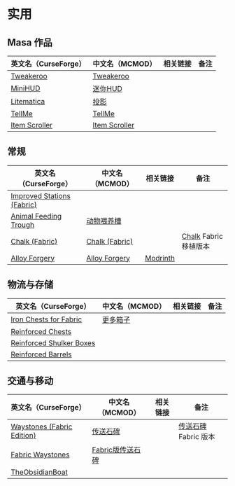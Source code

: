 # 实用

## Masa 作品

| 英文名（CurseForge）                                                        | 中文名（MCMOD）                                       | 相关链接 | 备注 |
| --------------------------------------------------------------------------- | ----------------------------------------------------- | -------- | ---- |
| [Tweakeroo](https://www.curseforge.com/minecraft/mc-mods/tweakeroo)         | [Tweakeroo](https://www.mcmod.cn/class/2230.html)     |          |      |
| [MiniHUD](https://www.curseforge.com/minecraft/mc-mods/minihud)             | [迷你HUD](https://www.mcmod.cn/class/2311.html)       |          |      |
| [Litematica](https://www.curseforge.com/minecraft/mc-mods/litematica)       | [投影](https://www.mcmod.cn/class/2261.html)          |          |      |
| [TellMe](https://www.curseforge.com/minecraft/mc-mods/tellme)               | [TellMe](https://www.mcmod.cn/class/2982.html)        |          |      |
| [Item Scroller](https://www.curseforge.com/minecraft/mc-mods/item-scroller) | [Item Scroller](https://www.mcmod.cn/class/1529.html) |          |      |

## 常规

| 英文名（CurseForge）                                                                         | 中文名（MCMOD）                                        | 相关链接                                               | 备注                                                                        |
| -------------------------------------------------------------------------------------------- | ------------------------------------------------------ | ------------------------------------------------------ | --------------------------------------------------------------------------- |
| [Improved Stations (Fabric)](https://www.curseforge.com/minecraft/mc-mods/improved-stations) |                                                        |                                                        |                                                                             |
| [Animal Feeding Trough](https://www.curseforge.com/minecraft/mc-mods/animal-feeding-trough)  | [动物喂养槽](https://www.mcmod.cn/class/3608.html)     |                                                        |                                                                             |
| [Chalk (Fabric)](https://www.curseforge.com/minecraft/mc-mods/chalk-fabric)                  | [Chalk (Fabric)](https://www.mcmod.cn/class/4997.html) |                                                        | [Chalk](https://www.curseforge.com/minecraft/mc-mods/chalk) Fabric 移植版本 |
| [Alloy Forgery](https://www.curseforge.com/minecraft/mc-mods/alloy-forgery)                  | [Alloy Forgery](https://www.mcmod.cn/class/4958.html)  | [Modrinth](https://www.modrinth.com/mod/alloy-forgery) |                                                                             |

## 物流与存储

| 英文名（CurseForge）                                                                              | 中文名（MCMOD）                                | 相关链接 | 备注 |
| ------------------------------------------------------------------------------------------------- | ---------------------------------------------- | -------- | ---- |
| [Iron Chests for Fabric](https://www.curseforge.com/minecraft/mc-mods/iron-chests-for-fabric)     | [更多箱子](https://www.mcmod.cn/class/20.html) |          |      |
| [Reinforced Chests](https://www.curseforge.com/minecraft/mc-mods/reinforced-chests)               |                                                |          |      |
| [Reinforced Shulker Boxes](https://www.curseforge.com/minecraft/mc-mods/reinforced-shulker-boxes) |                                                |          |      |
| [Reinforced Barrels](https://www.curseforge.com/minecraft/mc-mods/reinforced-barrels)             |                                                |          |      |

## 交通与移动

| 英文名（CurseForge）                                                                        | 中文名（MCMOD）                                          | 相关链接 | 备注                                                         |
| ------------------------------------------------------------------------------------------- | -------------------------------------------------------- | -------- | ------------------------------------------------------------ |
| [Waystones (Fabric Edition)](https://www.curseforge.com/minecraft/mc-mods/waystones-fabric) | [传送石碑](https://www.mcmod.cn/class/1339.html)         |          | [传送石碑](https://www.mcmod.cn/class/1339.html) Fabric 版本 |
| [Fabric Waystones](https://www.curseforge.com/minecraft/mc-mods/fabric-waystones)           | [Fabric版传送石碑](https://www.mcmod.cn/class/4333.html) |          |                                                              |
| [TheObsidianBoat](https://www.curseforge.com/minecraft/mc-mods/theobsidianboat)             |                                                          |          |                                                              |
